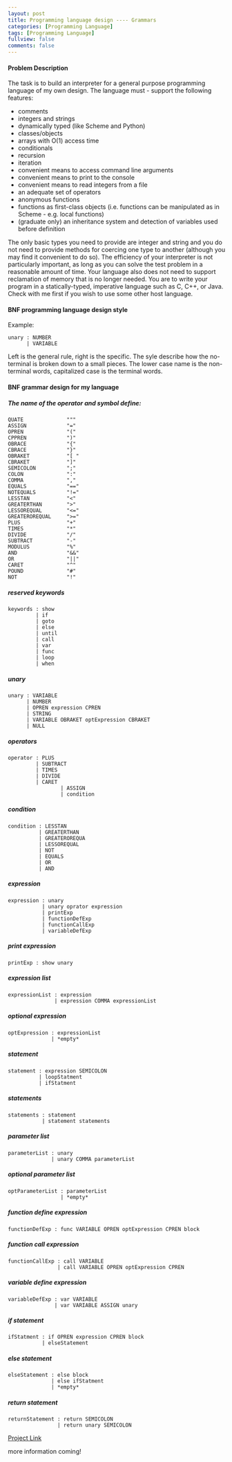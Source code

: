 ```yaml
---
layout: post
title: Programming language design ---- Grammars
categories: [Programming Language]
tags: [Programming Language]
fullview: false
comments: false
---
```

#### Problem Description
The task is to build an interpreter for a general purpose programming language of my own design. The language must - support the following features:

- comments
- integers and strings
- dynamically typed (like Scheme and Python)
- classes/objects
- arrays with O(1) access time
- conditionals
- recursion
- iteration
- convenient means to access command line arguments
- convenient means to print to the console
- convenient means to read integers from a file
- an adequate set of operators
- anonymous functions
- functions as first-class objects (i.e. functions can be manipulated as in Scheme - e.g. local functions)
- (graduate only) an inheritance system and detection of variables used before definition

The only basic types you need to provide are integer and string and you do not need to provide methods for coercing one type to another (although you may find it convenient to do so). The efficiency of your interpreter is not particularly important, as long as you can solve the test problem in a reasonable amount of time. Your language also does not need to support reclamation of memory that is no longer needed. You are to write your program in a statically-typed, imperative language such as C, C++, or Java. Check with me first if you wish to use some other host language.

#### BNF programming language design style
Example:
```
unary : NUMBER
      | VARIABLE
```
Left is the general rule, right is the specific. The syle describe how the no-terminal is broken down to a small pieces.
The lower case name is the non-terminal words, capitalized case is the terminal words.
#### BNF grammar design for my language

##### The name of the operator and symbol define:
```
QUATE              """
ASSIGN             "="
OPREN              "("
CPPREN             ")"
OBRACE             "{"
CBRACE             "}"
OBRAKET            "[ "  
CBRAKET            "]"
SEMICOLON          ";"
COLON              ":"
COMMA              ","
EQUALS             "=="
NOTEQUALS          "!="
LESSTAN            "<"
GREATERTHAN        ">"
LESSOREQUAL        "<="
GREATEROREQUAL     ">="
PLUS               "+"
TIMES              "*"
DIVIDE             "/"
SUBTRACT           "-"
MODULUS            "%"
AND                "&&"
OR                 "||"
CARET              "^"
POUND              "#"
NOT                "!"
```
##### reserved keywords
```
keywords : show
         | if
         | goto
         | else
         | until
         | call
         | var
         | func
         | loop
         | when
```
##### unary
```
unary : VARIABLE
      | NUMBER
      | OPREN expression CPREN
      | STRING
      | VARIABLE OBRAKET optExpression CBRAKET
      | NULL
```
##### operators
```
operator : PLUS
         | SUBTRACT
         | TIMES
         | DIVIDE
         | CARET
				 | ASSIGN
				 | condition
```
##### condition
```
condition : LESSTAN
          | GREATERTHAN
          | GREATEROREQUA
          | LESSOREQUAL
          | NOT
          | EQUALS
          | OR
          | AND
```
##### expression
```
expression : unary
           | unary oprator expression
           | printExp
           | functionDefExp
           | functionCallExp
           | variableDefExp
```
##### print expression
```
printExp : show unary 					 
```
##### expression list
```
expressionList : expression
               | expression COMMA expressionList
```
##### optional expression
```
optExpression : expressionList
              | *empty*
```
##### statement
```
statement : expression SEMICOLON
          | loopStatment
          | ifStatment
```
##### statements
```
statements : statement
           | statement statements
```
##### parameter list
```
parameterList : unary
              | unary COMMA parameterList
```
##### optional parameter list
```
optParameterList : parameterList
                 | *empty*
```
##### function define expression
```
functionDefExp : func VARIABLE OPREN optExpression CPREN block
```
##### function call expression
```
functionCallExp : call VARIABLE
                | call VARIABLE OPREN optExpression CPREN
```
##### variable define expression
```
variableDefExp : var VARIABLE
               | var VARIABLE ASSIGN unary
```
##### if statement
```
ifStatment : if OPREN expression CPREN block
           | elseStatement
```
##### else statement
```
elseStatement : else block
              | else ifStatment
              | *empty*
```
##### return statement
```
returnStatement : return SEMICOLON
                | return unary SEMICOLON
```
[Project Link](https://github.com/scao7/cs403)

more information coming!
